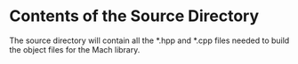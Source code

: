 # Contents of the Source Directory

The source directory will contain all the *.hpp and *.cpp files needed to build the object files for the Mach library.